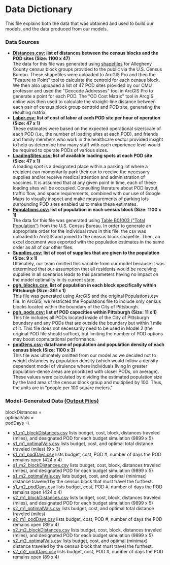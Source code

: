 # Data Dictionary
This file explains both the data that was obtained and used to build our models, and the data produced from our models.

### Data Sources
- **[Distances.csv:](https://github.com/sormehyazdi/dabpGroupProject2021/blob/main/Final_DABP/Distances.csv) list of distances between the census blocks and the POD sites (Size: 1100 x 47)**\
The data for this file was generated using [shapefiles](https://www.census.gov/cgi-bin/geo/shapefiles/index.php) for Allegheny County census block groups provided to the public via the U.S. Census Bureau. These shapefiles were uploaded to ArcGIS Pro and then the "Feature to Point" tool to calculate the centroid for each census block. We then also uploaded a list of 47 POD sites provided by our CMU professor and used the "Geocode Addresses" tool in ArcGIS Pro to generate a point for each POD. The "OD Cost Matrix" tool in ArcgIS online was then used to calculate the straight-line distance between each pair of census block group centroid and POD site, generating the resulting matrix.
- **[Labor.csv:](https://github.com/sormehyazdi/dabpGroupProject2021/blob/main/Final_DABP/Labor.csv) list of cost of labor at each POD site per hour of operation (Size: 47 x 1)**\
These estimates were based on the expected operational size/scale of each POD (i.e., the number of loading sites at each POD), and friends and family members who work in the healthcare sector provided insight to help us determine how many staff with each experience level would be required to operate PODs of various sizes.
- **[LoadingSites.csv:](https://github.com/sormehyazdi/dabpGroupProject2021/blob/main/Final_DABP/LoadingSites.csv) list of available loading spots at each POD site (Size: 47 x 1)**\
A loading spot is a designated place within a parking lot where a recipient can momentarily park their car to receive the necessary supplies and/or receive medical attention and administration of vaccines. It is assumed that at any given point in time, each of these loading sites will be occupied. Consulting literature about POD layout, traffic flow, and space requirements, combined with our use of Google Maps to visually inspect and make measurements of parking lots surrounding POD sites enabled us to make these estimates.
- **[Populations.csv:](https://github.com/sormehyazdi/dabpGroupProject2021/blob/main/Final_DABP/Populations.csv) list of population in each census block (Size: 1100 x 1)**\
The data for this file was generated using [Table B01003 ("Total Population")](https://data.census.gov/cedsci/table?text=B01003&g=0500000US42003.150000&tid=ACSDT5Y2019.B01003) from the U.S. Census Bureau. In order to generate an appropriate order for the individual rows in this file, the csv was uploaded to ArcGIS and joined to the census block shapefile. Then, an excel document was exported with the population estimates in the same order as all of our other files.
- **[Supplies.csv:](https://github.com/sormehyazdi/dabpGroupProject2021/blob/main/Final_DABP/Supplies.csv) list of cost of supplies that are given to the population (Size: 9 x 1)**\
Ultimately, our team omitted this variable from our model because it was determined that our assumption that all residents would be receiving supplies in all scenarios leads to this parameters having no impact on the model optimality in its current state.
- **[pgh_blocks.csv:](https://github.com/sormehyazdi/dabpGroupProject2021/blob/main/Final_DABP/pgh_blocks.csv) list of population in each block specifically within Pittsburgh (Size: 361 x 1)**\
This file was generated using ArcGIS and the original Populations.csv file. In ArcGIS, we restricted the Populations file to include only census blocks located within the boundary of the City of Pittsburgh.
- **[pgh_pods.csv:](https://github.com/sormehyazdi/dabpGroupProject2021/blob/main/Final_DABP/pgh_pods.csv) list of POD capacities within Pittsburgh (Size: 11 x 1)**\
This file includes all PODs located inside of the City of Pittsburgh boundary and any PODs that are outside the boundary but within 1 mile of it. This file does not necessarily need to be used in Model 2 (the original POD file should suffice), but limiting the number of POD options may boost copmutational performance.
- **[popDens.csv:](https://github.com/sormehyazdi/dabpGroupProject2021/blob/main/Final_DABP/popDens.csv) dataframe of population and population density of each census block (Size: 1100 x 3)**\
This file was ultimately omitted from our model as we decided not to weight distances by population density (which would follow a density-dependent model of virulence where individuals living in greater population-dense areas are prioritized with closer PODs, on average). These values were calculated by dividing the estimated population size by the land area of the census block group and multiplied by 100. Thus, the units are in "people per 100 square meters."

### Model-Generated Data [(Output Files)](https://github.com/sormehyazdi/dabpGroupProject2021/tree/main/Final_DABP/OutputFiles)
blockDistances =\
optimalVals =\
podDays =\
- [s1_m1_blockDistances.csv](https://github.com/sormehyazdi/dabpGroupProject2021/blob/main/Final_DABP/OutputFiles/s1_m1_blockDistances.csv) lists budget, cost, block, distances traveled (miles), and designated POD for each budget simulation (9899 x 5)
- [s1_m1_optimalVals.csv](https://github.com/sormehyazdi/dabpGroupProject2021/blob/main/Final_DABP/OutputFiles/s1_m1_optimalVals.csv) lists budget, cost, and optimal total distance traveled (miles) (9 x 3)
- [s1_m1_podDays.csv](https://github.com/sormehyazdi/dabpGroupProject2021/blob/main/Final_DABP/OutputFiles/s1_m1_podDays.csv) lists budget, cost, POD #, number of days the POD remains open (424 x 4)
- [s1_m2_blockDistances.csv](https://github.com/sormehyazdi/dabpGroupProject2021/blob/main/Final_DABP/OutputFiles/s1_m2_blockDistances.csv) lists budget, cost, block, distances traveled (miles), and designated POD for each budget simulation (9899 x 5)
- [s1_m2_optimalVals.csv](https://github.com/sormehyazdi/dabpGroupProject2021/blob/main/Final_DABP/OutputFiles/s1_m2_optimalVals.csv) lists budget, cost, and optimal (minimax) distance traveled by the census block that must travel the furthest.
- [s1_m2_podDays.csv](https://github.com/sormehyazdi/dabpGroupProject2021/blob/main/Final_DABP/OutputFiles/s1_m2_podDays.csv) lists budget, cost, POD #, number of days the POD remains open (424 x 4)
- [s2_m1_blockDistances.csv](https://github.com/sormehyazdi/dabpGroupProject2021/blob/main/Final_DABP/OutputFiles/s2_m1_blockDistances.csv) lists budget, cost, block, distances traveled (miles), and designated POD for each budget simulation (9899 x 5)
- [s2_m1_optimalVals.csv](https://github.com/sormehyazdi/dabpGroupProject2021/blob/main/Final_DABP/OutputFiles/s2_m1_optimalVals.csv) lists budget, cost, and optimal total distance traveled (miles)
- [s2_m1_podDays.csv](https://github.com/sormehyazdi/dabpGroupProject2021/blob/main/Final_DABP/OutputFiles/s2_m1_podDays.csv) lists budget, cost, POD #, number of days the POD remains open (89 x 4)
- [s2_m2_blockDistances.csv](https://github.com/sormehyazdi/dabpGroupProject2021/blob/main/Final_DABP/OutputFiles/s2_m2_blockDistances.csv) lists budget, cost, block, distances traveled (miles), and designated POD for each budget simulation (9899 x 5)
- [s2_m2_optimalVals.csv](https://github.com/sormehyazdi/dabpGroupProject2021/blob/main/Final_DABP/OutputFiles/s2_m2_optimalVals.csv) lists budget, cost, and optimal (minimax) distance traveled by the census block that must travel the furthest.
- [s2_m2_podDays.csv](https://github.com/sormehyazdi/dabpGroupProject2021/blob/main/Final_DABP/OutputFiles/s2_m2_podDays.csv) lists budget, cost, POD #, number of days the POD remains open (89 x 4)
